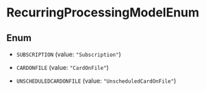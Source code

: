 

# RecurringProcessingModelEnum

## Enum


* `SUBSCRIPTION` (value: `"Subscription"`)

* `CARDONFILE` (value: `"CardOnFile"`)

* `UNSCHEDULEDCARDONFILE` (value: `"UnscheduledCardOnFile"`)



